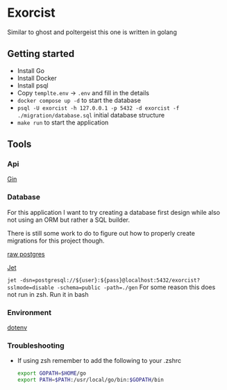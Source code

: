 # Exorcist

Similar to ghost and poltergeist this one is written in golang

## Getting started

- Install Go
- Install Docker
- Install psql
- Copy `templte.env` -> `.env` and fill in the details
- `docker compose up -d` to start the database
- `psql -U exorcist -h 127.0.0.1 -p 5432 -d exorcist -f ./migration/database.sql` initial database structure
- `make run` to start the application

## Tools

### Api

[Gin](https://go.dev/doc/tutorial/web-service-gin)

### Database

For this application I want to try creating a database first design while also not using an ORM but rather a SQL builder.

There is still some work to do to figure out how to properly create migrations for this project though.

[raw postgres](https://golangdocs.com/golang-postgresql-example)

[Jet](https://github.com/go-jet/jet)

`jet -dsn=postgresql://${user}:${pass}@localhost:5432/exorcist?sslmode=disable -schema=public -path=./gen`
For some reason this does not run in zsh. Run it in bash

### Environment

[dotenv](https://github.com/joho/godotenv)

### Troubleshooting

- If using zsh remember to add the following to your .zshrc

  ```bash
  export GOPATH=$HOME/go  
  export PATH=$PATH:/usr/local/go/bin:$GOPATH/bin
  ```
